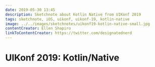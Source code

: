 ```yaml
---
date: 2019-05-30 13:45
description: Sketchnote about Kotlin Native from UIKonf 2019
tags: sketchnote, iOS, uikonf, uikonf-19, kotlin-native
image: ../../images/sketchnotes/uikonf19-kotlin-native-small.jpg
contentCreator: Ellen Shapiro
linkToContentCreator: https://twitter.com/designatednerd
---
```


# UIKonf 2019: Kotlin/Native
